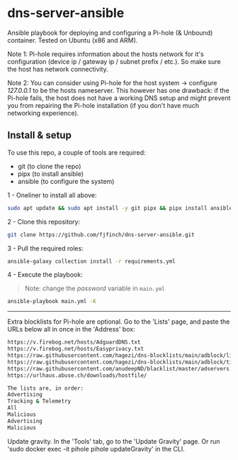 # dns-server-ansible
Ansible playbook for deploying and configuring a Pi-hole (& Unbound) container. Tested on Ubuntu (x86 and ARM).

Note 1: Pi-hole requires information about the hosts network for it's configuration (device ip / gateway ip / subnet prefix / etc.). So make sure the host has network connectivity.

Note 2: You can consider using Pi-hole for the host system -> configure *127.0.0.1* to be the hosts nameserver. This however has one drawback: if the Pi-hole fails, the host does not have a working DNS setup and might prevent you from repairing the Pi-hole installation (if you don't have much networking experience).

## Install & setup
To use this repo, a couple of tools are required:

* git (to clone the repo)
* pipx (to install ansible)
* ansible (to configure the system)

1 - Oneliner to install all above:
```bash
sudo apt update && sudo apt install -y git pipx && pipx install ansible --include-deps && . ~/.profile
```

2 - Clone this repository:
```bash
git clone https://github.com/fjfinch/dns-server-ansible.git
```

3 - Pull the required roles:
```bash
ansible-galaxy collection install -r requirements.yml
```

4 - Execute the playbook:
> Note: change the *password* variable in `main.yml`
```bash
ansible-playbook main.yml -K
```

---

Extra blocklists for Pi-hole are optional. Go to the 'Lists' page, and paste the URLs below all in once in the 'Address' box:
```bash
https://v.firebog.net/hosts/AdguardDNS.txt
https://v.firebog.net/hosts/Easyprivacy.txt
https://raw.githubusercontent.com/hagezi/dns-blocklists/main/adblock/light.txt
https://raw.githubusercontent.com/hagezi/dns-blocklists/main/adblock/tif.txt
https://raw.githubusercontent.com/anudeepND/blacklist/master/adservers.txt
https://urlhaus.abuse.ch/downloads/hostfile/

The lists are, in order:
Advertising
Tracking & Telemetry
All
Malicious
Advertising
Malicious
```

Update gravity. In the 'Tools' tab, go to the 'Update Gravity' page. Or run 'sudo docker exec -it pihole pihole updateGravity' in the CLI.

